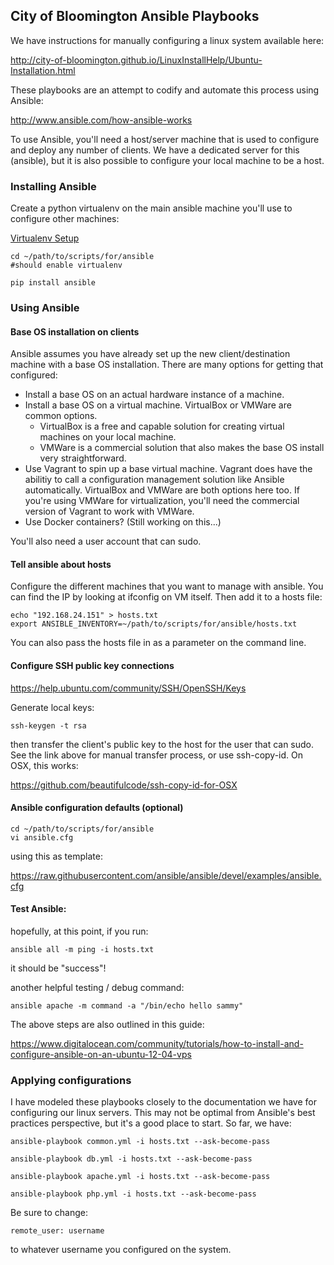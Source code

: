 ## City of Bloomington Ansible Playbooks

We have instructions for manually configuring a linux system available here:

http://city-of-bloomington.github.io/LinuxInstallHelp/Ubuntu-Installation.html

These playbooks are an attempt to codify and automate this process using Ansible:

http://www.ansible.com/how-ansible-works

To use Ansible, you'll need a host/server machine that is used to configure and deploy any number of clients. We have a dedicated server for this (ansible), but it is also possible to configure your local machine to be a host. 

### Installing Ansible

Create a python virtualenv on the main ansible machine you'll use to configure other machines:

[Virtualenv Setup](virtualenv.md)

    cd ~/path/to/scripts/for/ansible
    #should enable virtualenv

    pip install ansible

### Using Ansible

#### Base OS installation on clients

Ansible assumes you have already set up the new client/destination machine with a base OS installation. There are many options for getting that configured:

  - Install a base OS on an actual hardware instance of a machine.
  - Install a base OS on a virtual machine. VirtualBox or VMWare are common options.
      - VirtualBox is a free and capable solution for creating virtual machines on your local machine.
      - VMWare is a commercial solution that also makes the base OS install very straightforward.
  - Use Vagrant to spin up a base virtual machine. Vagrant does have the abilitiy to call a configuration management solution like Ansible automatically. VirtualBox and VMWare are both options here too. If you're using VMWare for virtualization, you'll need the commercial version of Vagrant to work with VMWare.
  - Use Docker containers? (Still working on this...)

You'll also need a user account that can sudo.

#### Tell ansible about hosts

Configure the different machines that you want to manage with ansible. You can find the IP by looking at ifconfig on VM itself. Then add it to a hosts file:

    echo "192.168.24.151" > hosts.txt
    export ANSIBLE_INVENTORY=~/path/to/scripts/for/ansible/hosts.txt

You can also pass the hosts file in as a parameter on the command line.

#### Configure SSH public key connections

https://help.ubuntu.com/community/SSH/OpenSSH/Keys

Generate local keys:

    ssh-keygen -t rsa

then transfer the client's public key to the host for the user that can sudo. See the link above for manual transfer process, or use ssh-copy-id. On OSX, this works:

https://github.com/beautifulcode/ssh-copy-id-for-OSX


#### Ansible configuration defaults (optional)

    cd ~/path/to/scripts/for/ansible 
    vi ansible.cfg

using this as template:

https://raw.githubusercontent.com/ansible/ansible/devel/examples/ansible.cfg


#### Test Ansible:

hopefully, at this point, if you run:

    ansible all -m ping -i hosts.txt

it should be "success"!

another helpful testing / debug command:

    ansible apache -m command -a "/bin/echo hello sammy"

The above steps are also outlined in this guide:

https://www.digitalocean.com/community/tutorials/how-to-install-and-configure-ansible-on-an-ubuntu-12-04-vps


### Applying configurations

I have modeled these playbooks closely to the documentation we have for configuring our linux servers. This may not be optimal from Ansible's best practices perspective, but it's a good place to start. So far, we have:

    ansible-playbook common.yml -i hosts.txt --ask-become-pass

    ansible-playbook db.yml -i hosts.txt --ask-become-pass

    ansible-playbook apache.yml -i hosts.txt --ask-become-pass

    ansible-playbook php.yml -i hosts.txt --ask-become-pass


Be sure to change:

    remote_user: username

to whatever username you configured on the system.



